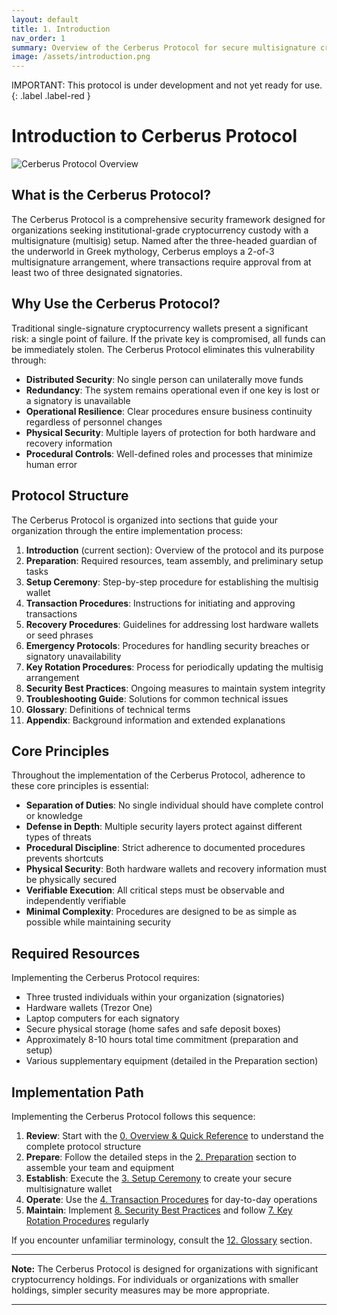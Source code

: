 ```yaml
---
layout: default
title: 1. Introduction
nav_order: 1
summary: Overview of the Cerberus Protocol for secure multisignature cryptocurrency custody.
image: /assets/introduction.png
---
```


IMPORTANT: This protocol is under development and not yet ready for use.
{: .label .label-red }

Introduction to Cerberus Protocol
=================================

![Cerberus Protocol Overview](/assets/introduction.png)

## What is the Cerberus Protocol?

The Cerberus Protocol is a comprehensive security framework designed for organizations seeking institutional-grade cryptocurrency custody with a multisignature (multisig) setup. Named after the three-headed guardian of the underworld in Greek mythology, Cerberus employs a 2-of-3 multisignature arrangement, where transactions require approval from at least two of three designated signatories.

## Why Use the Cerberus Protocol?

Traditional single-signature cryptocurrency wallets present a significant risk: a single point of failure. If the private key is compromised, all funds can be immediately stolen. The Cerberus Protocol eliminates this vulnerability through:

* **Distributed Security**: No single person can unilaterally move funds
* **Redundancy**: The system remains operational even if one key is lost or a signatory is unavailable
* **Operational Resilience**: Clear procedures ensure business continuity regardless of personnel changes
* **Physical Security**: Multiple layers of protection for both hardware and recovery information
* **Procedural Controls**: Well-defined roles and processes that minimize human error

## Protocol Structure

The Cerberus Protocol is organized into sections that guide your organization through the entire implementation process:

1. **Introduction** (current section): Overview of the protocol and its purpose
2. **Preparation**: Required resources, team assembly, and preliminary setup tasks
3. **Setup Ceremony**: Step-by-step procedure for establishing the multisig wallet
4. **Transaction Procedures**: Instructions for initiating and approving transactions
5. **Recovery Procedures**: Guidelines for addressing lost hardware wallets or seed phrases
6. **Emergency Protocols**: Procedures for handling security breaches or signatory unavailability
7. **Key Rotation Procedures**: Process for periodically updating the multisig arrangement
8. **Security Best Practices**: Ongoing measures to maintain system integrity
9. **Troubleshooting Guide**: Solutions for common technical issues
10. **Glossary**: Definitions of technical terms
11. **Appendix**: Background information and extended explanations

## Core Principles

Throughout the implementation of the Cerberus Protocol, adherence to these core principles is essential:

* **Separation of Duties**: No single individual should have complete control or knowledge
* **Defense in Depth**: Multiple security layers protect against different types of threats
* **Procedural Discipline**: Strict adherence to documented procedures prevents shortcuts
* **Physical Security**: Both hardware wallets and recovery information must be physically secured
* **Verifiable Execution**: All critical steps must be observable and independently verifiable
* **Minimal Complexity**: Procedures are designed to be as simple as possible while maintaining security

## Required Resources

Implementing the Cerberus Protocol requires:

* Three trusted individuals within your organization (signatories)
* Hardware wallets (Trezor One)
* Laptop computers for each signatory
* Secure physical storage (home safes and safe deposit boxes)
* Approximately 8-10 hours total time commitment (preparation and setup)
* Various supplementary equipment (detailed in the Preparation section)

## Implementation Path

Implementing the Cerberus Protocol follows this sequence:

1. **Review**: Start with the [0. Overview & Quick Reference](/0_quick_reference.md) to understand the complete protocol structure
2. **Prepare**: Follow the detailed steps in the [2. Preparation](/2_preparation.md) section to assemble your team and equipment
3. **Establish**: Execute the [3. Setup Ceremony](/3_setup_ceremony.md) to create your secure multisignature wallet
4. **Operate**: Use the [4. Transaction Procedures](/4_transaction_procedures.md) for day-to-day operations
5. **Maintain**: Implement [8. Security Best Practices](/9_security_best_practices.md) and follow [7. Key Rotation Procedures](/8_key_rotation_procedures.md) regularly

If you encounter unfamiliar terminology, consult the [12. Glossary](/10_glossary.md) section.

***

**Note:** The Cerberus Protocol is designed for organizations with significant cryptocurrency holdings. For individuals or organizations with smaller holdings, simpler security measures may be more appropriate.

***
